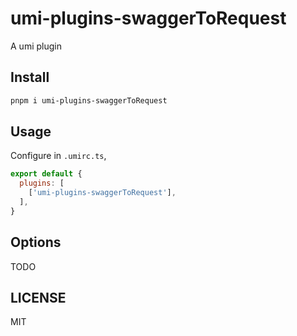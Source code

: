 # umi-plugins-swaggerToRequest

A umi plugin

## Install

```bash
pnpm i umi-plugins-swaggerToRequest
```

## Usage

Configure in `.umirc.ts`,

```js
export default {
  plugins: [
    ['umi-plugins-swaggerToRequest'],
  ],
}
```

## Options

TODO

## LICENSE

MIT
